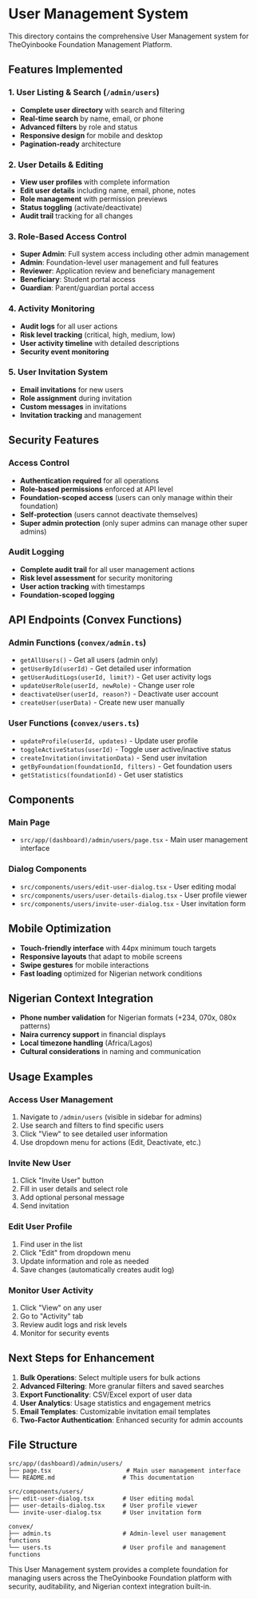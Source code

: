 # User Management System

This directory contains the comprehensive User Management system for TheOyinbooke Foundation Management Platform.

## Features Implemented

### 1. User Listing & Search (`/admin/users`)
- **Complete user directory** with search and filtering
- **Real-time search** by name, email, or phone
- **Advanced filters** by role and status
- **Responsive design** for mobile and desktop
- **Pagination-ready** architecture

### 2. User Details & Editing
- **View user profiles** with complete information
- **Edit user details** including name, email, phone, notes
- **Role management** with permission previews
- **Status toggling** (activate/deactivate)
- **Audit trail** tracking for all changes

### 3. Role-Based Access Control
- **Super Admin**: Full system access including other admin management
- **Admin**: Foundation-level user management and full features
- **Reviewer**: Application review and beneficiary management
- **Beneficiary**: Student portal access
- **Guardian**: Parent/guardian portal access

### 4. Activity Monitoring
- **Audit logs** for all user actions
- **Risk level tracking** (critical, high, medium, low)
- **User activity timeline** with detailed descriptions
- **Security event monitoring**

### 5. User Invitation System
- **Email invitations** for new users
- **Role assignment** during invitation
- **Custom messages** in invitations
- **Invitation tracking** and management

## Security Features

### Access Control
- **Authentication required** for all operations
- **Role-based permissions** enforced at API level
- **Foundation-scoped access** (users can only manage within their foundation)
- **Self-protection** (users cannot deactivate themselves)
- **Super admin protection** (only super admins can manage other super admins)

### Audit Logging
- **Complete audit trail** for all user management actions
- **Risk level assessment** for security monitoring
- **User action tracking** with timestamps
- **Foundation-scoped logging**

## API Endpoints (Convex Functions)

### Admin Functions (`convex/admin.ts`)
- `getAllUsers()` - Get all users (admin only)
- `getUserById(userId)` - Get detailed user information
- `getUserAuditLogs(userId, limit?)` - Get user activity logs
- `updateUserRole(userId, newRole)` - Change user role
- `deactivateUser(userId, reason?)` - Deactivate user account
- `createUser(userData)` - Create new user manually

### User Functions (`convex/users.ts`)
- `updateProfile(userId, updates)` - Update user profile
- `toggleActiveStatus(userId)` - Toggle user active/inactive status
- `createInvitation(invitationData)` - Send user invitation
- `getByFoundation(foundationId, filters)` - Get foundation users
- `getStatistics(foundationId)` - Get user statistics

## Components

### Main Page
- `src/app/(dashboard)/admin/users/page.tsx` - Main user management interface

### Dialog Components
- `src/components/users/edit-user-dialog.tsx` - User editing modal
- `src/components/users/user-details-dialog.tsx` - User profile viewer
- `src/components/users/invite-user-dialog.tsx` - User invitation form

## Mobile Optimization

- **Touch-friendly interface** with 44px minimum touch targets
- **Responsive layouts** that adapt to mobile screens
- **Swipe gestures** for mobile interactions
- **Fast loading** optimized for Nigerian network conditions

## Nigerian Context Integration

- **Phone number validation** for Nigerian formats (+234, 070x, 080x patterns)
- **Naira currency support** in financial displays
- **Local timezone handling** (Africa/Lagos)
- **Cultural considerations** in naming and communication

## Usage Examples

### Access User Management
1. Navigate to `/admin/users` (visible in sidebar for admins)
2. Use search and filters to find specific users
3. Click "View" to see detailed user information
4. Use dropdown menu for actions (Edit, Deactivate, etc.)

### Invite New User
1. Click "Invite User" button
2. Fill in user details and select role
3. Add optional personal message
4. Send invitation

### Edit User Profile
1. Find user in the list
2. Click "Edit" from dropdown menu
3. Update information and role as needed
4. Save changes (automatically creates audit log)

### Monitor User Activity
1. Click "View" on any user
2. Go to "Activity" tab
3. Review audit logs and risk levels
4. Monitor for security events

## Next Steps for Enhancement

1. **Bulk Operations**: Select multiple users for bulk actions
2. **Advanced Filtering**: More granular filters and saved searches
3. **Export Functionality**: CSV/Excel export of user data
4. **User Analytics**: Usage statistics and engagement metrics
5. **Email Templates**: Customizable invitation email templates
6. **Two-Factor Authentication**: Enhanced security for admin accounts

## File Structure

```
src/app/(dashboard)/admin/users/
├── page.tsx                     # Main user management interface
└── README.md                   # This documentation

src/components/users/
├── edit-user-dialog.tsx        # User editing modal
├── user-details-dialog.tsx     # User profile viewer
└── invite-user-dialog.tsx      # User invitation form

convex/
├── admin.ts                    # Admin-level user management functions
└── users.ts                    # User profile and management functions
```

This User Management system provides a complete foundation for managing users across the TheOyinbooke Foundation platform with security, auditability, and Nigerian context integration built-in.